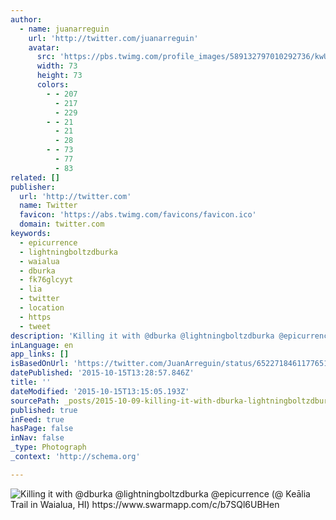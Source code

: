 ```yaml
---
author:
  - name: juanarreguin
    url: 'http://twitter.com/juanarreguin'
    avatar:
      src: 'https://pbs.twimg.com/profile_images/589132797010292736/kwUBXvWB_bigger.jpg'
      width: 73
      height: 73
      colors:
        - - 207
          - 217
          - 229
        - - 21
          - 21
          - 28
        - - 73
          - 77
          - 83
related: []
publisher:
  url: 'http://twitter.com'
  name: Twitter
  favicon: 'https://abs.twimg.com/favicons/favicon.ico'
  domain: twitter.com
keywords:
  - epicurrence
  - lightningboltzdburka
  - waialua
  - dburka
  - fk76glcyyt
  - lia
  - twitter
  - location
  - https
  - tweet
description: 'Killing it with @dburka @lightningboltzdburka @epicurrence (@ Keālia Trail in Waialua, HI) https://www.swarmapp.com/c/b7SQl6UBHen'
inLanguage: en
app_links: []
isBasedOnUrl: 'https://twitter.com/JuanArreguin/status/652271846117765121'
datePublished: '2015-10-15T13:28:57.846Z'
title: ''
dateModified: '2015-10-15T13:15:05.193Z'
sourcePath: _posts/2015-10-09-killing-it-with-dburka-lightningboltzdburka-epicurrence.md
published: true
inFeed: true
hasPage: false
inNav: false
_type: Photograph
_context: 'http://schema.org'

---
```

![Killing it with &commat;dburka &commat;lightningboltzdburka &commat;epicurrence &lpar;&commat; Keālia Trail in Waialua&comma; HI&rpar; https&colon;&sol;&sol;www&period;swarmapp&period;com&sol;c&sol;b7SQl6UBHen](https://pbs.twimg.com/media/CQ1VybFWIAA3Z5x.jpg:large)
